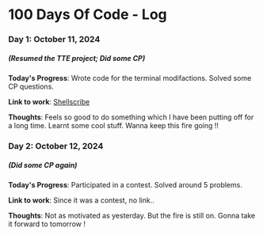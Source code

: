 # 100 Days Of Code - Log

### Day 1: October 11, 2024 
##### (Resumed the TTE project; Did some CP)

**Today's Progress**: Wrote code for the terminal modifactions. Solved some CP questions.

**Link to work**: [Shellscribe](https://github.com/anirudh-os/Shellscribe/commit/57e5fede534538846b716cc70f5a9768de76afe0)

**Thoughts**: Feels so good to do something which I have been putting off for a long time. Learnt some cool stuff. Wanna keep this fire going !! 

### Day 2: October 12, 2024 
##### (Did some CP again)

**Today's Progress**: Participated in a contest. Solved around 5 problems.    

**Link to work**: Since it was a contest, no link..

**Thoughts**: Not as motivated as yesterday. But the fire is still on. Gonna take it forward to tomorrow !
